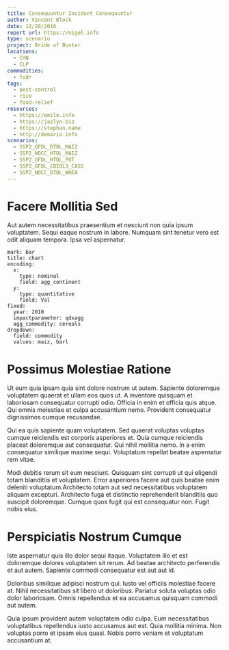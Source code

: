 ```yaml
---
title: Consequuntur Incidunt Consequuntur
author: Vincent Block
date: 12/20/2016
report url: https://nigel.info
type: scenario
project: Bride of Buster
locations:
  - CHN
  - CLP
commodities:
  - fodr
tags:
  - pest-control
  - rice
  - food-relief
resources:
  - https://emile.info
  - https://jazlyn.biz
  - https://stephan.name
  - http://demario.info
scenarios:
  - SSP2_GFDL_DTOL_MAIZ
  - SSP2_NOCC_HTOL_MAIZ
  - SSP2_GFDL_HTOL_POT
  - SSP2_GFDL_CBIOL3_CASS
  - SSP2_NOCC_DTOL_WHEA
---
```

# Facere Mollitia Sed
Aut autem necessitatibus praesentium et nesciunt non quia ipsum voluptatem. Sequi eaque nostrum in labore. Numquam sint tenetur vero est odit aliquam tempora. Ipsa vel aspernatur.

```vis
mark: bar
title: chart
encoding:
  x:
    type: nominal
    field: agg_continent
  y:
    type: quantitative
    field: Val
fixed:
  year: 2010
  impactparameter: qdxagg
  agg_commodity: cereals
dropdown:
  field: commodity
  values: maiz, barl
```

# Possimus Molestiae Ratione
Ut eum quia ipsam quia sint dolore nostrum ut autem. Sapiente doloremque voluptatem quaerat et ullam eos quos ut. A inventore quisquam et laboriosam consequatur corrupti odio. Officia in enim et officia quis atque. Qui omnis molestiae et culpa accusantium nemo. Provident consequatur dignissimos cumque recusandae.
 Qui ea quis sapiente quam voluptatem. Sed quaerat voluptas voluptas cumque reiciendis est corporis asperiores et. Quia cumque reiciendis placeat doloremque aut consequatur. Qui nihil mollitia nemo. In a enim consequatur similique maxime sequi. Voluptatum repellat beatae aspernatur rem vitae.
 Modi debitis rerum sit eum nesciunt. Quisquam sint corrupti ut qui eligendi totam blanditiis et voluptatem. Error asperiores facere aut quis beatae enim deleniti voluptatum.Architecto totam aut sed necessitatibus voluptatem aliquam excepturi. Architecto fuga et distinctio reprehenderit blanditiis quo suscipit doloremque. Cumque quos fugit qui est consequatur non. Fugit nobis eius.

# Perspiciatis Nostrum Cumque
Iste aspernatur quis illo dolor sequi itaque. Voluptatem illo et est doloremque dolores voluptatem sit rerum. Ad beatae architecto perferendis et aut autem. Sapiente commodi consequatur est aut aut id.
 Doloribus similique adipisci nostrum qui. Iusto vel officiis molestiae facere at. Nihil necessitatibus sit libero ut doloribus. Pariatur soluta voluptas odio dolor laboriosam. Omnis repellendus et ea accusamus quisquam commodi aut autem.
 Quia ipsum provident autem voluptatem odio culpa. Eum necessitatibus voluptatibus repellendus iusto accusamus aut est. Quia mollitia minima. Non voluptas porro et ipsam eius quasi. Nobis porro veniam et voluptatum accusantium at.

